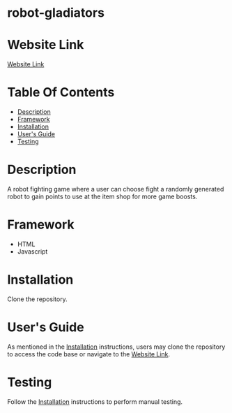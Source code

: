 # robot-gladiators

# Website Link
[Website Link](http://shhu21.github.io/robot-gladiators)

# Table Of Contents

* [Description](#description)
* [Framework](#framework)
* [Installation](#installation)
* [User's Guide](#users-guide)
* [Testing](#testing)

# Description
A robot fighting game where a user can choose fight a randomly generated robot to gain points to use at the item shop for more game boosts.

# Framework
- HTML
- Javascript

# Installation
Clone the repository.

# User's Guide
As mentioned in the [Installation](#installation) instructions, users may clone the repository to access the code base or navigate to the [Website Link](#website-link).

# Testing
Follow the [Installation](#installation) instructions to perform manual testing.
